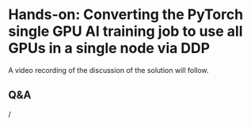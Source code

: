 # Hands-on: Converting the PyTorch single GPU AI training job to use all GPUs in a single node via DDP

<!--
[Exercises on the course GitHub](https://github.com/Lumi-supercomputer/Getting_Started_with_AI_workshop/tree/ai-20250204/08_Scaling_to_multiple_GPUs).
[Exercises on the course GitHub](https://github.com/Lumi-supercomputer/Getting_Started_with_AI_workshop/tree/main/08_Scaling_to_multiple_GPUs).
-->

A video recording of the discussion of the solution will follow.

<!--
<video src="https://462000265.lumidata.eu/ai-20250204/recordings/E08_MultipleGPUs.mp4" controls="controls"></video>
-->

## Q&A

/

